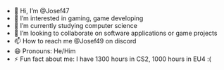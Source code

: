 - 👋 Hi, I’m @Josef47
- 👀 I’m interested in gaming, game developing
- 🌱 I’m currently studying computer science
- 💞️ I’m looking to collaborate on software applications or game projects
- 📫 How to reach me @Josef49 on discord
- 😄 Pronouns: He/Him
- ⚡ Fun fact about me: I have 1300 hours in CS2, 1000 hours in EU4 :(

<!---
Josef47/Josef47 is a ✨ special ✨ repository because its `README.md` (this file) appears on your GitHub profile.
You can click the Preview link to take a look at your changes.
--->
